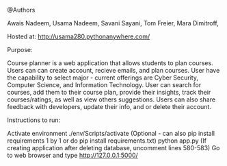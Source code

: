 @Authors

Awais Nadeem,
Usama Nadeem,
Savani Sayani,
Tom Freier,
Mara Dimitroff,

Hosted at: http://usama280.pythonanywhere.com/

Purpose:

Course planner is a web application that allows students to plan courses. Users can can create account, recieve emails, and plan courses. 
User have the capability to select major - current offerings are Cyber Security, Computer Science, and Information Technology.
User can search for courses, add them to their course plan, provide their insights, track their courses/ratings, as well as view others suggestions.
Users can also share feedback with developers, update their info, and or delete their account.

Instructions to run:

Activate environment ./env/Scripts/activate (Optional - can also pip install requirements 1 by 1 or do pip install requirements.txt)
python app.py (If creating application after deleting database, uncomment lines 580-583)
Go to web browser and type http://127.0.0.1:5000/

